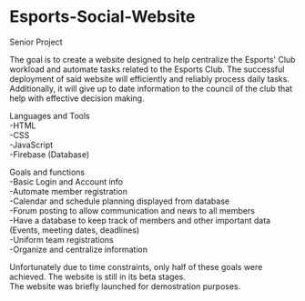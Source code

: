 # Esports-Social-Website

Senior Project

The goal is to create a website designed to help centralize the Esports' Club workload and automate tasks related to the Esports Club. The successful deployment of said website will efficiently and reliably process daily tasks. Additionally, it will give up to date information to the council of the club that help with effective decision making.


Languages and Tools  
-HTML  
-CSS  
-JavaScript  
-Firebase (Database)  

Goals and functions  
-Basic Login and Account info  
-Automate member registration  
-Calendar and schedule planning displayed from database  
-Forum posting to allow communication and news to all members  
-Have a database to keep track of members and other important data (Events, meeting dates, deadlines)  
-Uniform team registrations  
-Organize and centralize information  

Unfortunately due to time constraints, only half of these goals were achieved. The website is still in its beta stages.  
The website was briefly launched for demostration purposes.

